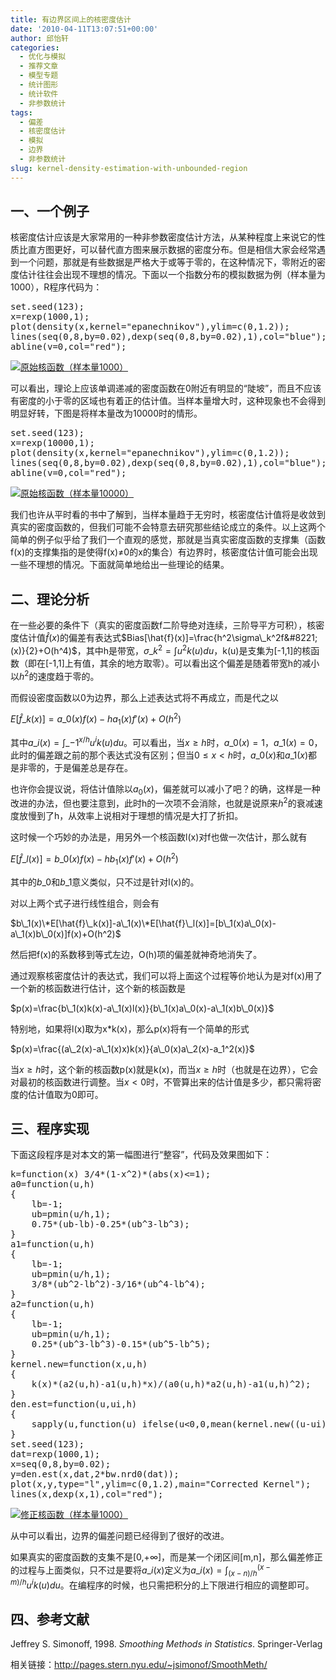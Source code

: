 ```yaml
---
title: 有边界区间上的核密度估计
date: '2010-04-11T13:07:51+00:00'
author: 邱怡轩
categories:
  - 优化与模拟
  - 推荐文章
  - 模型专题
  - 统计图形
  - 统计软件
  - 非参数统计
tags:
  - 偏差
  - 核密度估计
  - 模拟
  - 边界
  - 非参数统计
slug: kernel-density-estimation-with-unbounded-region
---
```


## 一、一个例子

核密度估计应该是大家常用的一种非参数密度估计方法，从某种程度上来说它的性质比直方图更好，可以替代直方图来展示数据的密度分布。但是相信大家会经常遇到一个问题，那就是有些数据是严格大于或等于零的，在这种情况下，零附近的密度估计往往会出现不理想的情况。下面以一个指数分布的模拟数据为例（样本量为1000），R程序代码为：

<pre class="brush: r">set.seed(123);
x=rexp(1000,1);
plot(density(x,kernel="epanechnikov"),ylim=c(0,1.2));
lines(seq(0,8,by=0.02),dexp(seq(0,8,by=0.02),1),col="blue");
abline(v=0,col="red");</pre>

[![](https://cos.name/wp-content/uploads/2010/04/kde_original_kernel_n1000-300x300.png "原始核函数（样本量1000）")](https://cos.name/wp-content/uploads/2010/04/kde_original_kernel_n1000.png)

可以看出，理论上应该单调递减的密度函数在0附近有明显的“陡坡”，而且不应该有密度的小于零的区域也有着正的估计值。当样本量增大时，这种现象也不会得到明显好转，下图是将样本量改为10000时的情形。

<pre class="brush: r">set.seed(123);
x=rexp(10000,1);
plot(density(x,kernel="epanechnikov"),ylim=c(0,1.2));
lines(seq(0,8,by=0.02),dexp(seq(0,8,by=0.02),1),col="blue");
abline(v=0,col="red");</pre>

[![](https://cos.name/wp-content/uploads/2010/04/kde_original_kernel_n10000-300x300.png "原始核函数（样本量10000）")](https://cos.name/wp-content/uploads/2010/04/kde_original_kernel_n10000.png)

我们也许从平时看的书中了解到，当样本量趋于无穷时，核密度估计值将是收敛到真实的密度函数的，但我们可能不会特意去研究那些结论成立的条件。以上这两个简单的例子似乎给了我们一个直观的感觉，那就是当真实密度函数的支撑集（函数f(x)的支撑集指的是使得f(x)≠0的x的集合）有边界时，核密度估计值可能会出现一些不理想的情况。下面就简单地给出一些理论的结果。

## 二、理论分析

在一些必要的条件下（真实的密度函数f二阶导绝对连续，三阶导平方可积），核密度估计值$\hat{f}(x)$的偏差有表达式$Bias[\hat{f}(x)]=\frac{h^2\sigma\_k^2f&#8221;(x)}{2}+O(h^4)$，其中h是带宽，$\sigma\_k^2=\int u^2k(u)du$，k(u)是支集为[-1,1]的核函数（即在[-1,1]上有值，其余的地方取零）。可以看出这个偏差是随着带宽h的减小以$h^2$的速度趋于零的。

而假设密度函数以0为边界，那么上述表达式将不再成立，而是代之以
  
$E[\hat{f}\_k(x)]=a\_0(x)f(x)-ha_1(x)f'(x)+O(h^2)$
  
其中$a\_i(x)=\int\_{-1}^{x/h}u^ik(u)du$。可以看出，当$x \ge h$时，$a\_0(x)=1$，$a\_1(x)=0$，此时的偏差跟之前的那个表达式没有区别；但当$0 \le x<h$时，$a\_0(x)$和$a\_1(x)$都是非零的，于是偏差总是存在。

也许你会提议说，将估计值除以$a_0(x)$，偏差就可以减小了吧？的确，这样是一种改进的办法，但也要注意到，此时h的一次项不会消除，也就是说原来$h^2$的衰减速度放慢到了h，从效率上说相对于理想的情况是大打了折扣。

这时候一个巧妙的办法是，用另外一个核函数l(x)对f也做一次估计，那么就有
  
$E[\hat{f}\_l(x)]=b\_0(x)f(x)-hb_1(x)f'(x)+O(h^2)$
  
其中的$b\_0$和$b\_1$意义类似，只不过是针对l(x)的。

对以上两个式子进行线性组合，则会有
  
$b\_1(x)\*E[\hat{f}\_k(x)]-a\_1(x)\*E[\hat{f}\_l(x)]=[b\_1(x)a\_0(x)-a\_1(x)b\_0(x)]f(x)+O(h^2)$
  
然后把f(x)的系数移到等式左边，O(h)项的偏差就神奇地消失了。

通过观察核密度估计的表达式，我们可以将上面这个过程等价地认为是对f(x)用了一个新的核函数进行估计，这个新的核函数是
  
$p(x)=\frac{b\_1(x)k(x)-a\_1(x)l(x)}{b\_1(x)a\_0(x)-a\_1(x)b\_0(x)}$

特别地，如果将l(x)取为x*k(x)，那么p(x)将有一个简单的形式
  
$p(x)=\frac{(a\_2(x)-a\_1(x)x)k(x)}{a\_0(x)a\_2(x)-a_1^2(x)}$

当$x \ge h$时，这个新的核函数p(x)就是k(x)，而当$x \ge h$时（也就是在边界），它会对最初的核函数进行调整。当$x<0$时，不管算出来的估计值是多少，都只需将密度的估计值取为0即可。

## 三、程序实现

下面这段程序是对本文的第一幅图进行“整容”，代码及效果图如下：

<pre class="brush: r">k=function(x) 3/4*(1-x^2)*(abs(x)&lt;=1);
a0=function(u,h)
{
	lb=-1;
	ub=pmin(u/h,1);
	0.75*(ub-lb)-0.25*(ub^3-lb^3);
}
a1=function(u,h)
{
	lb=-1;
	ub=pmin(u/h,1);
	3/8*(ub^2-lb^2)-3/16*(ub^4-lb^4);
}
a2=function(u,h)
{
	lb=-1;
	ub=pmin(u/h,1);
	0.25*(ub^3-lb^3)-0.15*(ub^5-lb^5);
}
kernel.new=function(x,u,h)
{
	k(x)*(a2(u,h)-a1(u,h)*x)/(a0(u,h)*a2(u,h)-a1(u,h)^2);
}
den.est=function(u,ui,h)
{
	sapply(u,function(u) ifelse(u&lt;0,0,mean(kernel.new((u-ui)/h,u,h))/h));
}
set.seed(123);
dat=rexp(1000,1);
x=seq(0,8,by=0.02);
y=den.est(x,dat,2*bw.nrd0(dat));
plot(x,y,type="l",ylim=c(0,1.2),main="Corrected Kernel");
lines(x,dexp(x,1),col="red");</pre>

[](https://cos.name/wp-content/uploads/2010/04/kde_corrected_kernel_n1000.png)

[![](https://cos.name/wp-content/uploads/2010/04/kde_corrected_kernel_n1000-300x300.png "修正核函数（样本量1000）")](https://cos.name/wp-content/uploads/2010/04/kde_corrected_kernel_n1000.png)

从中可以看出，边界的偏差问题已经得到了很好的改进。

如果真实的密度函数的支集不是[0,+∞]，而是某一个闭区间[m,n]，那么偏差修正的过程与上面类似，只不过是要将$a\_i(x)$定义为$a\_i(x)=\int_{(x-n)/h}^{(x-m)/h}u^ik(u)du$。在编程序的时候，也只需把积分的上下限进行相应的调整即可。

## 四、参考文献

Jeffrey S. Simonoff, 1998. _Smoothing Methods in Statistics_. Springer-Verlag

相关链接：<a href="http://pages.stern.nyu.edu/~jsimonof/SmoothMeth/" target="_blank">http://pages.stern.nyu.edu/~jsimonof/SmoothMeth/</a>
